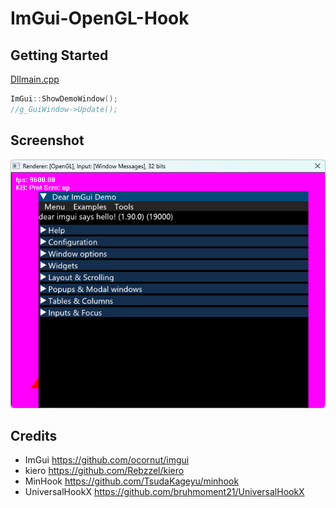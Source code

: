 # ImGui-OpenGL-Hook

## Getting Started
[Dllmain.cpp](https://github.com/WangPeng95997/ImGui-OpenGL-Hook/blob/master/ImGui-OpenGL-Hook/Dllmain.cpp#L120-L121)
```C++
ImGui::ShowDemoWindow();
//g_GuiWindow->Update();
```

## Screenshot
![Image](https://github.com/WangPeng95997/ImGui-OpenGL-Hook/blob/master/Screenshot/Image.png)

## Credits
* ImGui   https://github.com/ocornut/imgui
* kiero https://github.com/Rebzzel/kiero
* MinHook https://github.com/TsudaKageyu/minhook
* UniversalHookX https://github.com/bruhmoment21/UniversalHookX